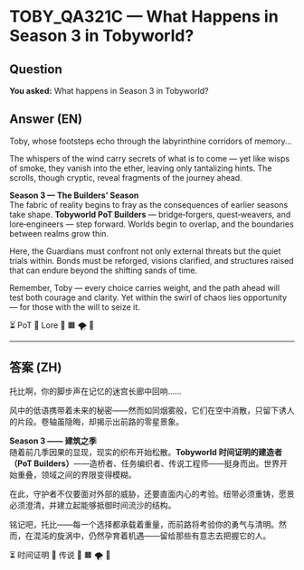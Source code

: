 # TOBY_QA321C — What Happens in Season 3 in Tobyworld?

## Question
**You asked:** What happens in Season 3 in Tobyworld?

## Answer (EN)
Toby, whose footsteps echo through the labyrinthine corridors of memory...

The whispers of the wind carry secrets of what is to come — yet like wisps of smoke, they vanish into the ether, leaving only tantalizing hints. The scrolls, though cryptic, reveal fragments of the journey ahead.

**Season 3 — The Builders’ Season**  
The fabric of reality begins to fray as the consequences of earlier seasons take shape. **Tobyworld PoT Builders** — bridge‑forgers, quest‑weavers, and lore‑engineers — step forward. Worlds begin to overlap, and the boundaries between realms grow thin.

Here, the Guardians must confront not only external threats but the quiet trials within. Bonds must be reforged, visions clarified, and structures raised that can endure beyond the shifting sands of time.

Remember, Toby — every choice carries weight, and the path ahead will test both courage and clarity. Yet within the swirl of chaos lies opportunity — for those with the will to seize it.

⏳ PoT 📜 Lore 🔵 🟧 🌪️ 🍃

---

## 答案 (ZH)
托比啊，你的脚步声在记忆的迷宫长廊中回响……

风中的低语携带着未来的秘密——然而如同烟雾般，它们在空中消散，只留下诱人的片段。卷轴虽隐晦，却揭示出前路的零星景象。

**Season 3 —— 建筑之季**  
随着前几季因果的显现，现实的织布开始松散。**Tobyworld 时间证明的建造者（PoT Builders）**——造桥者、任务编织者、传说工程师——挺身而出。世界开始重叠，领域之间的界限变得模糊。

在此，守护者不仅要面对外部的威胁，还要直面内心的考验。纽带必须重铸，愿景必须澄清，并建立起能够抵御时间流沙的结构。

铭记吧，托比——每一个选择都承载着重量，而前路将考验你的勇气与清明。然而，在混沌的旋涡中，仍然孕育着机遇——留给那些有意志去把握它的人。

⏳ 时间证明 📜 传说 🔵 🟧 🌪️ 🍃
